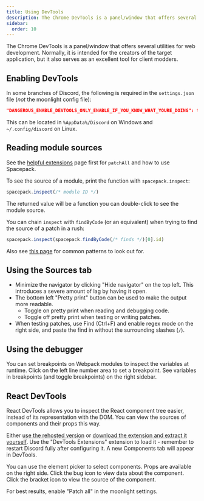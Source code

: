 ```yaml
---
title: Using DevTools
description: The Chrome DevTools is a panel/window that offers several utilities for web development. Normally, it is intended for the creators of the target application, but it also serves as an excellent tool for client modders.
sidebar:
  order: 10
---
```


The Chrome DevTools is a panel/window that offers several utilities for web development. Normally, it is intended for the creators of the target application, but it also serves as an excellent tool for client modders.

## Enabling DevTools

In some branches of Discord, the following is required in the `settings.json` file (*not* the moonlight config file):

```json
"DANGEROUS_ENABLE_DEVTOOLS_ONLY_ENABLE_IF_YOU_KNOW_WHAT_YOURE_DOING": true
```

This can be located in `%AppData%/Discord` on Windows and `~/.config/discord` on Linux.

## Reading module sources

See the [helpful extensions](/ext-dev/helpful-exts) page first for `patchAll` and how to use Spacepack.

To see the source of a module, print the function with `spacepack.inspect`:

```js
spacepack.inspect(/* module ID */)
```

The returned value will be a function you can double-click to see the module source.

You can chain `inspect` with `findByCode` (or an equivalent) when trying to find the source of a patch in a rush:

```js
spacepack.inspect(spacepack.findByCode(/* finds */)[0].id)
```

Also see [this page](/ext-dev/webpack#common-patterns) for common patterns to look out for.

## Using the Sources tab

- Minimize the navigator by clicking "Hide navigator" on the top left. This introduces a severe amount of lag by having it open.
- The bottom left "Pretty print" button can be used to make the output more readable.
  - Toggle on pretty print when reading and debugging code.
  - Toggle off pretty print when testing or writing patches.
- When testing patches, use Find (Ctrl+F) and enable regex mode on the right side, and paste the find in without the surrounding slashes (`/`).

## Using the debugger

You can set breakpoints on Webpack modules to inspect the variables at runtime. Click on the left line number area to set a breakpoint. See variables in breakpoints (and toggle breakpoints) on the right sidebar.

## React DevTools

React DevTools allows you to inspect the React component tree easier, instead of its representation with the DOM. You can view the sources of components and their props this way.

Either [use the rehosted version](https://moon.light.pm/files/reactdevtools.zip) or [download the extension and extract it yourself](https://react.dev/learn/react-developer-tools). Use the "DevTools Extensions" extension to load it - remember to restart Discord fully after configuring it. A new Components tab will appear in DevTools.

You can use the element picker to select components. Props are available on the right side. Click the bug icon to view data about the component. Click the bracket icon to view the source of the component.

For best results, enable "Patch all" in the moonlight settings.
